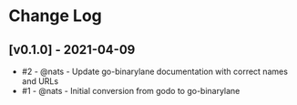 # Change Log

## [v0.1.0] - 2021-04-09

- #2 - @nats - Update go-binarylane documentation with correct names and URLs
- #1 - @nats - Initial conversion from godo to go-binarylane
